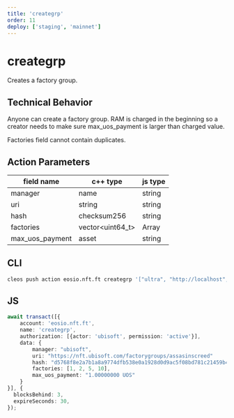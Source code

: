 ```yaml
---
title: 'creategrp'
order: 11
deploy: ['staging', 'mainnet']
---
```


# creategrp

Creates a factory group.

## Technical Behavior

Anyone can create a factory group. RAM is charged in the beginning so a creator needs to make sure max_uos_payment is larger than charged value.

Factories field cannot contain duplicates.

## Action Parameters

| field name      | c++ type         | js type |
| --------------- | ---------------- | ------- |
| manager         | name             | string  |
| uri             | string           | string  |
| hash            | checksum256      | string  |
| factories       | vector<uint64_t> | Array   |
| max_uos_payment | asset            | string  |

## CLI

```bash
cleos push action eosio.nft.ft creategrp '["ultra", "http://localhost", "d5768f8e2a7b1a8a9774dfb538e0a1928d0d9ac5f08bd781c21459b4308dc523", ["20", "7", "44"], "1.00000000 UOS"]'
```

## JS

```ts
await transact([{
    account: 'eosio.nft.ft',
    name: 'creategrp',
    authorization: [{actor: 'ubisoft', permission: 'active'}],
    data: {
        manager: "ubisoft",
        uri: "https://nft.ubisoft.com/factorygroups/assasinscreed"
        hash: "d5768f8e2a7b1a8a9774dfb538e0a1928d0d9ac5f08bd781c21459b4308dc523",
        factories: [1, 2, 5, 10],
        max_uos_payment: "1.00000000 UOS"
    }
}], {
  blocksBehind: 3,
  expireSeconds: 30,
});
```
